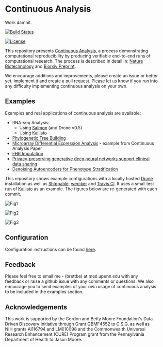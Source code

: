 # Continuous Analysis

Work damnit.

[![Build Status](http://128.196.65.138/api/badges/julianpistorius/continuous_analysis/status.svg)](http://128.196.65.138/julianpistorius/continuous_analysis)

[![License](https://img.shields.io/badge/License-BSD%203--Clause-blue.svg)](https://opensource.org/licenses/BSD-3-Clause)

This repository presents [Continuous Analysis](http://greenelab.github.io/continuous_analysis/), a process demonstrating computational reproducibility by producing verifiable end-to-end runs of computational research. The process is described in detail in: [Nature Biotechnology](http://www.nature.com/nbt/journal/vaop/ncurrent/full/nbt.3780.html) and [Biorxiv Preprint](http://dx.doi.org/10.1101/056473).

We encourage additions and improvements, please create an issue or better yet, implement it and create a pull request. Please let us know if you run into any difficulty implementing continuous analysis on your own.

## Examples

Examples and real applications of continuous analysis are available:

* RNA-seq Analysis:
	* Using [Salmon](https://github.com/COMBINE-lab/continuous_analysis_rnaseq) (and Drone v0.5)
	* Using [Kallisto](https://github.com/greenelab/continuous_analysis_rnaseq)
* [Phylogenetic Tree Building](https://github.com/greenelab/continuous_analysis_phylo)
* [Microarray Differential Expression Analysis](https://github.com/greenelab/continuous_analysis_brainarray) - example from Continuous Analysis Paper
* [EHR Imputation](https://github.com/epistasislab/imputation)
* [Privacy-preserving generative deep neural networks support clinical data sharing](https://github.com/greenelab/SPRINT_gan)
* [Denoising Autoencoders for Phenotype Stratification](https://github.com/greenelab/DAPS)

This repository shows example configurations with a locally hosted [Drone](https://github.com/drone/drone) installation as well as [Shippable](https://app.shippable.com/), [wercker](http://wercker.com/) and [Travis CI](https://travis-ci.org/). It uses a small test run of [Kallisto](https://github.com/pachterlab/kallisto) as an example. The figures below are re-generated with each commit.

![Fig1](https://github.com/greenelab/continuous_analysis/blob/master/drone/output/fig1.png?raw=true)

![Fig2](https://github.com/greenelab/continuous_analysis/blob/master/drone/output/fig2.png?raw=true)

![Fig3](https://github.com/greenelab/continuous_analysis/blob/master/drone/output/fig3.png?raw=true)

## Configuration

Configuration instructions can be found [here](http://greenelab.github.io/continuous_analysis/).

## Feedback

Please feel free to email me - (brettbe) at med.upenn.edu with any feedback or raise a github issue with any comments or questions. We also encourage you to send examples of your own usage of continuous analysis to be included in the examples section.

## Acknowledgements
This work is supported by the Gordon and Betty Moore Foundation's Data-Driven Discovery Initiative through Grant GBMF4552 to C.S.G. as well as NIH grants AI116794 and LM010098 and the Commonwealth Universal Research Enhancement (CURE) Program grant from the Pennsylvania Department of Health
to Jason Moore.
